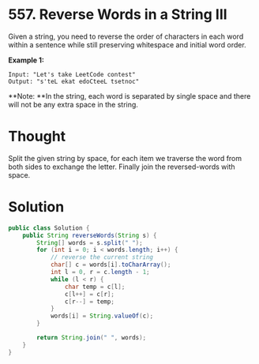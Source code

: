 # 557. Reverse Words in a String III

Given a string, you need to reverse the order of characters in each word within a sentence while still preserving whitespace and initial word order.

**Example 1:**

```
Input: "Let's take LeetCode contest"
Output: "s'teL ekat edoCteeL tsetnoc"
```

**Note: **In the string, each word is separated by single space and there will not be any extra space in the string.

# Thought

Split the given string by space, for each item we traverse the word from both sides to exchange the letter. Finally join the reversed-words with space.

# Solution

```java
public class Solution {
    public String reverseWords(String s) {
        String[] words = s.split(" ");
        for (int i = 0; i < words.length; i++) {
            // reverse the current string
            char[] c = words[i].toCharArray();
            int l = 0, r = c.length - 1;
            while (l < r) {
                char temp = c[l];
                c[l++] = c[r];
                c[r--] = temp;
            }
            words[i] = String.valueOf(c);
        }

        return String.join(" ", words);
    }
}
```





